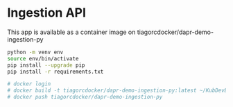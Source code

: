 
# Ingestion API

This app is available as a container image on tiagorcdocker/dapr-demo-ingestion-py

```bash
python -m venv env
source env/bin/activate
pip install --upgrade pip
pip install -r requirements.txt

# docker login
# docker build -t tiagorcdocker/dapr-demo-ingestion-py:latest ~/KubDevBox/src/service/ingestion
# docker push tiagorcdocker/dapr-demo-ingestion-py
```
